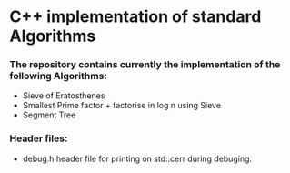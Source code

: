 # C++ implementation of standard Algorithms

### The repository contains currently the implementation of the following Algorithms: 

* Sieve of Eratosthenes
* Smallest Prime factor + factorise in log n using Sieve
* Segment Tree

### Header files: 

* debug.h header file for printing on std::cerr during debuging.
